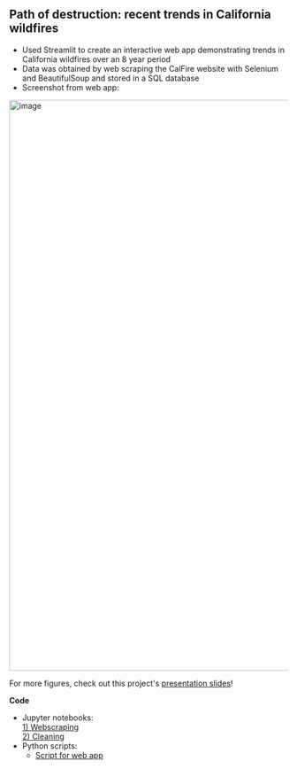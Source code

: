 ## Path of destruction: recent trends in California wildfires  

- Used Streamlit to create an interactive web app demonstrating trends in California wildfires over an 8 year period 
- Data was obtained by web scraping the CalFire website with Selenium and BeautifulSoup and stored in a SQL database 
- Screenshot from web app:


<img width="1031" alt="image" src="https://user-images.githubusercontent.com/79233614/141921811-8acd4b28-f154-490f-bde6-a63d081d0043.png">

For more figures, check out this project's [presentation slides](engineering_wildfires.pdf)!  

**Code**  
- Jupyter notebooks:  
    [1) Webscraping](1_engineering_fires_webscraping.ipynb)  
    [2) Cleaning](2_engineering_fires_cleaning.ipynb)     
- Python scripts:  
  - [Script for web app](fire_app.py)    
